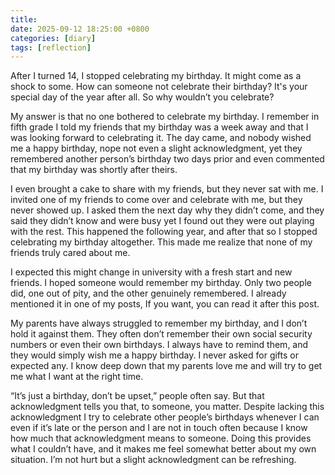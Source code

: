 ```yaml
---
title: 
date: 2025-09-12 18:25:00 +0800
categories: [diary]
tags: [reflection]
---
```


After I turned 14, I stopped celebrating my birthday. It might come as a shock to some. How can someone not celebrate their birthday? It's your special day of the year after all. So why wouldn’t you celebrate?

My answer is that no one bothered to celebrate my birthday. I remember in fifth grade I told my friends that my birthday was a week away and that I was looking forward to celebrating it. The day came, and nobody wished me a happy birthday, nope not even a slight acknowledgment, yet they remembered another person’s birthday two days prior and even commented that my birthday was shortly after theirs.

I even brought a cake to share with my friends, but they never sat with me. I invited one of my friends to come over and celebrate with me, but they never showed up. I asked them the next day why they didn’t come, and they said they didn’t know and were busy yet I found out they were out playing with the rest. This happened the following year, and after that so I stopped celebrating my birthday altogether. This made me realize that none of my friends truly cared about me.

I expected this might change in university with a fresh start and new friends. I hoped someone would remember my birthday. Only two people did, one out of pity, and the other genuinely remembered. I already mentioned it in one of my posts, If you want, you can read it after this post.

My parents have always struggled to remember my birthday, and I don’t hold it against them. They often don’t remember their own social security numbers or even their own birthdays. I always have to remind them, and they would simply wish me a happy birthday. I never asked for gifts or expected any. I know deep down that my parents love me and will try to get me what I want at the right time.

“It’s just a birthday, don’t be upset,” people often say. But that acknowledgment tells you that, to someone, you matter. Despite lacking this acknowledgment I try to celebrate other people’s birthdays whenever I can even if it’s late or the person and I are not in touch often because I know how much that acknowledgment means to someone. Doing this provides what I couldn’t have, and it makes me feel somewhat better about my own situation. I’m not hurt but a slight acknowledgment can be refreshing.
